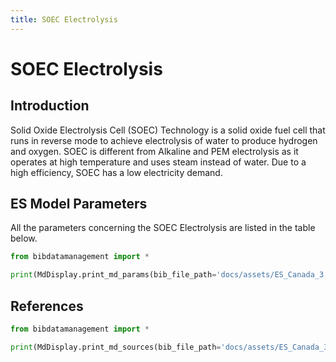 ```yaml
---
title: SOEC Electrolysis
---
```


# SOEC Electrolysis

## Introduction

Solid Oxide Electrolysis Cell (SOEC) Technology is a solid oxide fuel
cell that runs in reverse mode to achieve electrolysis of water to
produce hydrogen and oxygen. SOEC is different from Alkaline and PEM
electrolysis as it operates at high temperature and uses steam instead
of water. Due to a high efficiency, SOEC has a low electricity demand.

## ES Model Parameters

All the parameters concerning the SOEC Electrolysis are listed in the
table below.

```python exec="on"
from bibdatamanagement import *

print(MdDisplay.print_md_params(bib_file_path='docs/assets/ES_Canada_3.bib',filter_entry='SOEC_ELECTROLYSIS'))
```

## References

```python exec="on"
from bibdatamanagement import *

print(MdDisplay.print_md_sources(bib_file_path='docs/assets/ES_Canada_3.bib',filter_entry='SOEC_ELECTROLYSIS'))
```
